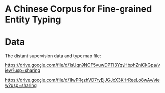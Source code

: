 # A Chinese Corpus for Fine-grained Entity Typing

# Data

The distant supervision data and type map file:

https://drive.google.com/file/d/1sUqn9NOF5vuwDPTI3YqyHbphZniCkGpa/view?usp=sharing

https://drive.google.com/file/d/1IwPRgzhVD7ryEjJGJxX3KHrReeLo8wAv/view?usp=sharing

